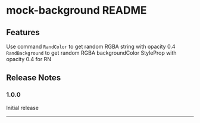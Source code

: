 # mock-background README

## Features

Use command
`RandColor` to get random RGBA string with opacity 0.4
`RandBackground` to get random RGBA backgroundColor StyleProp with opacity 0.4 for RN

## Release Notes

### 1.0.0

Initial release


---